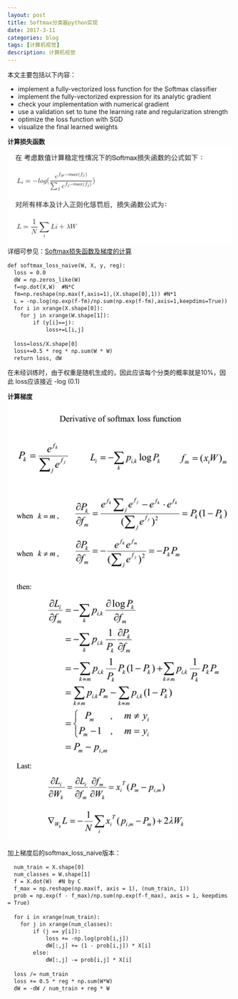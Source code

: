 ```yaml
---
layout: post
title: Softmax分类器python实现
date: 2017-3-11
categories: blog
tags: [计算机视觉]
description: 计算机视觉
---
```


本文主要包括以下内容：        

- implement a fully-vectorized loss function for the Softmax classifier
- implement the fully-vectorized expression for its analytic gradient
- check your implementation with numerical gradient
- use a validation set to tune the learning rate and regularization strength
- optimize the loss function with SGD
- visualize the final learned weights

**计算损失函数**           
![](https://raw.githubusercontent.com/whuhan2013/myImage/master/cs231n/chapter9/p1.png)
详细可参见：[Softmax损失函数及梯度的计算](https://zhuanlan.zhihu.com/p/21485970)       

```
def softmax_loss_naive(W, X, y, reg):
  loss = 0.0
  dW = np.zeros_like(W)
  f=np.dot(X,W)  #N*C
  fm=np.reshape(np.max(f,axis=1),(X.shape[0],1)) #N*1
  L = -np.log(np.exp(f-fm)/np.sum(np.exp(f-fm),axis=1,keepdims=True))
  for i in xrange(X.shape[0]):
    for j in xrange(W.shape[1]):
        if (y[i]==j):
            loss+=L[i,j]
            
  loss=loss/X.shape[0]
  loss+=0.5 * reg * np.sum(W * W)
  return loss, dW
```

在未经训练时，由于权重是随机生成的，因此应该每个分类的概率就是10%，因此 loss应该接近 -log (0.1) 

**计算梯度**         
![](https://raw.githubusercontent.com/whuhan2013/myImage/master/cs231n/chapter9/p2.png)

加上梯度后的softmax_loss_naive版本：

```
  num_train = X.shape[0]
  num_classes = W.shape[1]  
  f = X.dot(W)  #N by C
  f_max = np.reshape(np.max(f, axis = 1), (num_train, 1))
  prob = np.exp(f - f_max)/np.sum(np.exp(f-f_max), axis = 1, keepdims = True)
  
  for i in xrange(num_train):
    for j in xrange(num_classes):
        if (j == y[i]):
            loss += -np.log(prob[i,j])
            dW[:,j] += (1 - prob[i,j]) * X[i]
        else:
            dW[:,j] -= prob[i,j] * X[i]
            
  loss /= num_train
  loss += 0.5 * reg * np.sum(W*W)
  dW = -dW / num_train + reg * W
```


